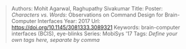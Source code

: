 > Authors: Mohit Agarwal, Raghupathy Sivakumar
> Title: Poster: <i>Characters vs. Words</i>: Observations on Command Design for Brain-Computer Interfaces
> Year: 2017
> Url: https://doi.org/10.1145/3081333.3089321
> Keywords: brain-computer interfaces (BCIS), eye-blinks
> Series: MobiSys '17
> Tags: *Define your own tags here, separate by comma*